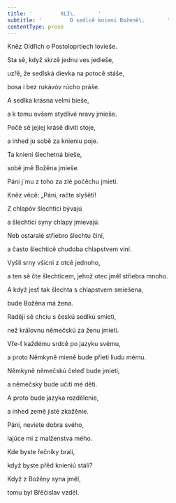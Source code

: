 ```yaml
---
title: '         XLI\.       '
subtitle: '         O sedlcě knieni Boženě\.       '
contentType: prose
---
```


Kněz Oldřich o Postoloprtiech lovieše.

Sta sě, když skrzě jednu ves jedieše,

uzřě, že sedlská dievka na potocě stáše,

bosa i bez rukávóv rúcho práše.

A sedlka krásna velmi bieše,

a k tomu ovšem stydlivé nravy jmieše.

Počě sě jejiej krásě diviti stoje,

a inhed ju sobě za knieniu poje.

Ta knieni šlechetná bieše,

sobě jmě Božěna jmieše.

Páni j´mu z toho za zlé počěchu jmieti.

Kněz věcě: „Páni, račte slyšěti!

Z chlapóv šlechtici bývajú

a šlechtici syny chlapy jmievajú.

Neb ostaralé střiebro šlechtu činí,

a často šlechticě chudoba chlapstvem viní.

Vyšli srny všicni z otcě jednoho,

a ten sě čte šlechticem, jehož otec jměl střiebra mnoho.

A když jesť tak šlechta s chlapstvem smiešena,

bude Božěna má žena.

Raději sě chciu s českú sedlkú smieti,

než královnu němečskú za ženu jmieti.

Vře-ť každému srdcě po jazyku svému,

a proto Němkyně mieně bude přieti liudu mému.

Němkyně němečskú čeleď bude jmieti,

a němečsky bude učiti mé děti.

A proto bude jazyka rozdělenie,

a inhed země jisté zkažěnie.

Páni, neviete dobra svého,

lajúce mi z malženstva mého.

Kde byste řečníky brali,

když byste přěd knieniú stáli?

Když z Božěny syna jměl,

tomu byl Břěčislav vzděl.
